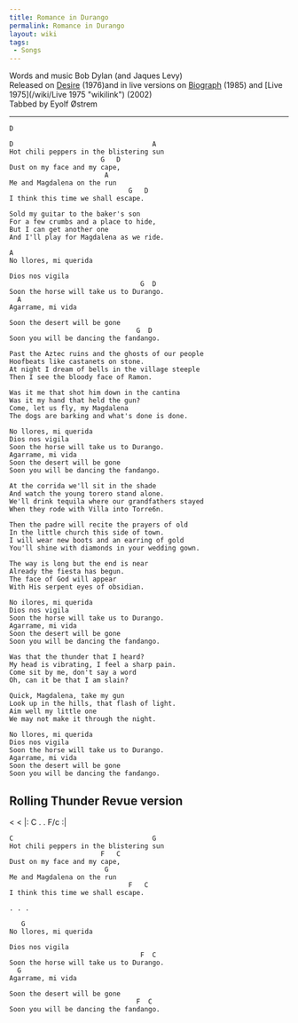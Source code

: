 ```yaml
---
title: Romance in Durango
permalink: Romance in Durango
layout: wiki
tags:
 - Songs
---
```


Words and music Bob Dylan (and Jaques Levy)  
Released on [Desire](/wiki/Desire "wikilink") (1976)and in live versions on
[Biograph](/wiki/Biograph "wikilink") (1985) and [Live
1975](/wiki/Live 1975 "wikilink") (2002)  
Tabbed by Eyolf Østrem

* * * * *

    D

    D                                   A
    Hot chili peppers in the blistering sun
                           G   D
    Dust on my face and my cape,
                            A
    Me and Magdalena on the run
                                  G   D
    I think this time we shall escape.

    Sold my guitar to the baker's son
    For a few crumbs and a place to hide,
    But I can get another one
    And I'll play for Magdalena as we ride.

    A
    No llores, mi querida

    Dios nos vigila
                                     G  D
    Soon the horse will take us to Durango.
      A
    Agarrame, mi vida

    Soon the desert will be gone
                                    G  D
    Soon you will be dancing the fandango.

    Past the Aztec ruins and the ghosts of our people
    Hoofbeats like castanets on stone.
    At night I dream of bells in the village steeple
    Then I see the bloody face of Ramon.

    Was it me that shot him down in the cantina
    Was it my hand that held the gun?
    Come, let us fly, my Magdalena
    The dogs are barking and what's done is done.

    No llores, mi querida
    Dios nos vigila
    Soon the horse will take us to Durango.
    Agarrame, mi vida
    Soon the desert will be gone
    Soon you will be dancing the fandango.

    At the corrida we'll sit in the shade
    And watch the young torero stand alone.
    We'll drink tequila where our grandfathers stayed
    When they rode with Villa into Torre6n.

    Then the padre will recite the prayers of old
    In the little church this side of town.
    I will wear new boots and an earring of gold
    You'll shine with diamonds in your wedding gown.

    The way is long but the end is near
    Already the fiesta has begun.
    The face of God will appear
    With His serpent eyes of obsidian.

    No ilores, mi querida
    Dios nos vigila
    Soon the horse will take us to Durango.
    Agarrame, mi vida
    Soon the desert will be gone
    Soon you will be dancing the fandango.

    Was that the thunder that I heard?
    My head is vibrating, I feel a sharp pain.
    Come sit by me, don't say a word
    Oh, can it be that I am slain?

    Quick, Magdalena, take my gun
    Look up in the hills, that flash of light.
    Aim well my little one
    We may not make it through the night.

    No llores, mi querida
    Dios nos vigila
    Soon the horse will take us to Durango.
    Agarrame, mi vida
    Soon the desert will be gone
    Soon you will be dancing the fandango.

<h2 class="songversion">
Rolling Thunder Revue version

</h2>
       &lt;     &lt;
    |: C   .   .   F/c   :|

    C                                   G
    Hot chili peppers in the blistering sun
                           F   C
    Dust on my face and my cape,
                            G
    Me and Magdalena on the run
                                  F   C
    I think this time we shall escape.

    . . .

       G
    No llores, mi querida

    Dios nos vigila
                                     F  C
    Soon the horse will take us to Durango.
      G
    Agarrame, mi vida

    Soon the desert will be gone
                                    F  C
    Soon you will be dancing the fandango.
